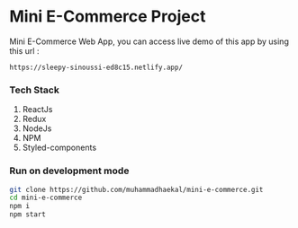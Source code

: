 # Mini E-Commerce Project

Mini E-Commerce Web App, you can access live demo of this app by using this url :

```
https://sleepy-sinoussi-ed8c15.netlify.app/
```

### Tech Stack

1. ReactJs
1. Redux
1. NodeJs
1. NPM
1. Styled-components

### Run on development mode

```bash
git clone https://github.com/muhammadhaekal/mini-e-commerce.git
cd mini-e-commerce
npm i
npm start
```
